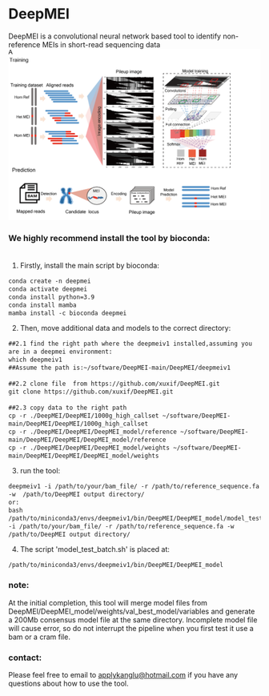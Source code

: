 # DeepMEI
DeepMEI is a convolutional neural network based tool to identify non-reference MEIs in short-read sequencing data
<br/>
![This is an image](https://github.com/xuxif/DeepMEI/blob/main/workflow.png)
<br/>
### We highly recommend install the tool by bioconda:<br /><br />
1. Firstly, install the main script by bioconda:
```
conda create -n deepmei
conda activate deepmei
conda install python=3.9
conda install mamba
mamba install -c bioconda deepmei
```
2. Then, move additional data and models to the correct directory:
```
##2.1 find the right path where the deepmeiv1 installed,assuming you are in a deepmei environment:
which deepmeiv1
##Assume the path is:~/software/DeepMEI-main/DeepMEI/deepmeiv1

##2.2 clone file  from https://github.com/xuxif/DeepMEI.git
git clone https://github.com/xuxif/DeepMEI.git

##2.3 copy data to the right path
cp -r ./DeepMEI/DeepMEI/1000g_high_callset ~/software/DeepMEI-main/DeepMEI/DeepMEI/1000g_high_callset
cp -r ./DeepMEI/DeepMEI/DeepMEI_model/reference ~/software/DeepMEI-main/DeepMEI/DeepMEI/DeepMEI_model/reference
cp -r ./DeepMEI/DeepMEI/DeepMEI_model/weights ~/software/DeepMEI-main/DeepMEI/DeepMEI/DeepMEI_model/weights
```
3. run the tool:
```
deepmeiv1 -i /path/to/your/bam_file/ -r /path/to/reference_sequence.fa -w  /path/to/DeepMEI output directory/
or:
bash /path/to/miniconda3/envs/deepmeiv1/bin/DeepMEI/DeepMEI_model/model_test_batch.sh -i /path/to/your/bam_file/ -r /path/to/reference_sequence.fa -w  /path/to/DeepMEI output directory/
```
4. The script 'model_test_batch.sh' is placed at:
```
/path/to/miniconda3/envs/deepmeiv1/bin/DeepMEI/DeepMEI_model
```
### note: 
At the initial completion, this tool will merge model files from DeepMEI/DeepMEI_model/weights/val_best_model/variables and generate a 200Mb consensus model file at the same directory.
Incomplete model file will cause error, so do not interrupt the pipeline when you first test it use a bam or a cram file.
### contact:
Please feel free to email to applykanglu@hotmail.com if you have any questions about how to use the tool.
